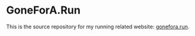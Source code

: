 # GoneForA.Run

This is the source repository for my running related website: [gonefora.run](https://gonefora.run).

